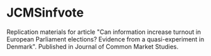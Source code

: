 # JCMSinfvote
Replication materials for article "Can information increase turnout in European Parliament elections? Evidence from a quasi-experiment in Denmark". Published in Journal of Common Market Studies.
